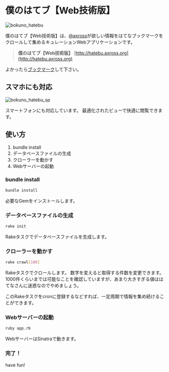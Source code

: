 # 僕のはてブ【Web技術版】

![bokuno_hatebu](http://cdn-ak.f.st-hatena.com/images/fotolife/a/axross/20140201/20140201235220.png)

僕のはてブ【Web技術版】は、[@axross](http://twitter.com/axross_k)が欲しい情報をはてなブックマークをクロールして集めるキュレーションWebアプリケーションです。

> **僕のはてブ【Web技術版】**
> [http://hatebu.axross.org](http://hatebu.axross.org)

よかったら[ブックマーク](javascript:(function(){var%20d=(new%20Date);var%20s=document.createElement('script');s.charset='UTF-8';s.src='http://b.hatena.ne.jp/js/Hatena/Bookmark/let.js?'+d.getFullYear()+d.getMonth()+d.getDate();(document.getElementsByTagName('head')[0]||document.body).appendChild(s);})();)して下さい。

## スマホにも対応

![bokuno_hatebu_sp](http://cdn-ak.f.st-hatena.com/images/fotolife/a/axross/20140202/20140202001627.png)

スマートフォンにも対応しています。
最適化されたビューで快適に閲覧できます。

## 使い方

1. bundle install
2. データベースファイルの生成
3. クローラーを動かす
4. Webサーバーの起動

### bundle install

```sh
bundle install
```

必要なGemをインストールします。

### データベースファイルの生成

```sh
rake init
```

Rakeタスクでデータベースファイルを生成します。

### クローラーを動かす

```sh
rake crawl[100]
```

Rakeタスクでクロールします。
数字を変えると取得する件数を変更できます。
1000件くらいまでは可能なことを確認していますが、あまり大きすぎる値ははてなさんに迷惑なのでやめましょう。

このRakeタスクをcronに登録するなどすれば、一定周期で情報を集め続けることができます。

### Webサーバーの起動

```sh
ruby app.rb
```

WebサーバーはSinatraで動きます。

### 完了！

have fun!
